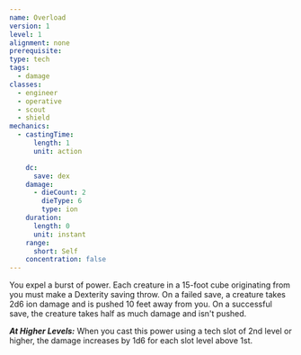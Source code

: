 ```yaml
---
name: Overload
version: 1
level: 1
alignment: none
prerequisite: 
type: tech
tags:
  - damage
classes:
  - engineer
  - operative
  - scout
  - shield
mechanics:
  - castingTime:
      length: 1
      unit: action

    dc:
      save: dex
    damage:
      - dieCount: 2
        dieType: 6
        type: ion
    duration:
      length: 0
      unit: instant
    range:
      short: Self
    concentration: false
---
```

You expel a burst of power. Each creature in a 15-foot cube originating from you must make a Dexterity saving throw. On a failed save, a creature takes 2d6 ion damage and is pushed 10 feet away from you. On a successful save, the creature takes half as much damage and isn't pushed.

***__At Higher Levels__:*** When you cast this power using a tech slot of 2nd level or higher, the damage increases by 1d6 for each slot level above 1st.
    